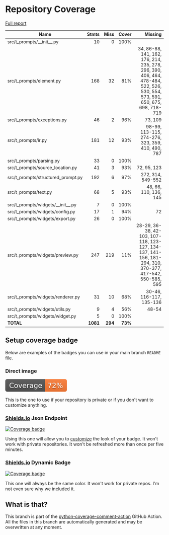 # Repository Coverage

[Full report](https://htmlpreview.github.io/?https://github.com/habemus-papadum/t-prompts/blob/python-coverage-comment-action-data/htmlcov/index.html)

| Name                                   |    Stmts |     Miss |   Cover |   Missing |
|--------------------------------------- | -------: | -------: | ------: | --------: |
| src/t\_prompts/\_\_init\_\_.py         |       10 |        0 |    100% |           |
| src/t\_prompts/element.py              |      168 |       32 |     81% |34, 86-88, 141, 162, 176, 214, 235, 278, 296, 390, 406, 464, 478-484, 522, 526, 530, 554, 573, 591, 650, 675, 698, 718-719 |
| src/t\_prompts/exceptions.py           |       46 |        2 |     96% |   73, 109 |
| src/t\_prompts/ir.py                   |      181 |       12 |     93% |98-99, 113-115, 274-276, 323, 359, 410, 490, 787 |
| src/t\_prompts/parsing.py              |       33 |        0 |    100% |           |
| src/t\_prompts/source\_location.py     |       41 |        3 |     93% |72, 95, 123 |
| src/t\_prompts/structured\_prompt.py   |      192 |        6 |     97% |272, 314, 549-552 |
| src/t\_prompts/text.py                 |       68 |        5 |     93% |48, 66, 110, 136, 145 |
| src/t\_prompts/widgets/\_\_init\_\_.py |        7 |        0 |    100% |           |
| src/t\_prompts/widgets/config.py       |       17 |        1 |     94% |        72 |
| src/t\_prompts/widgets/export.py       |       26 |        0 |    100% |           |
| src/t\_prompts/widgets/preview.py      |      247 |      219 |     11% |28-29, 36-38, 42-103, 107-118, 123-127, 134-137, 141-156, 181-294, 310, 370-377, 417-542, 550-585, 595 |
| src/t\_prompts/widgets/renderer.py     |       31 |       10 |     68% |30-46, 116-117, 135-136 |
| src/t\_prompts/widgets/utils.py        |        9 |        4 |     56% |     48-54 |
| src/t\_prompts/widgets/widget.py       |        5 |        0 |    100% |           |
|                              **TOTAL** | **1081** |  **294** | **73%** |           |


## Setup coverage badge

Below are examples of the badges you can use in your main branch `README` file.

### Direct image

[![Coverage badge](https://raw.githubusercontent.com/habemus-papadum/t-prompts/python-coverage-comment-action-data/badge.svg)](https://htmlpreview.github.io/?https://github.com/habemus-papadum/t-prompts/blob/python-coverage-comment-action-data/htmlcov/index.html)

This is the one to use if your repository is private or if you don't want to customize anything.

### [Shields.io](https://shields.io) Json Endpoint

[![Coverage badge](https://img.shields.io/endpoint?url=https://raw.githubusercontent.com/habemus-papadum/t-prompts/python-coverage-comment-action-data/endpoint.json)](https://htmlpreview.github.io/?https://github.com/habemus-papadum/t-prompts/blob/python-coverage-comment-action-data/htmlcov/index.html)

Using this one will allow you to [customize](https://shields.io/endpoint) the look of your badge.
It won't work with private repositories. It won't be refreshed more than once per five minutes.

### [Shields.io](https://shields.io) Dynamic Badge

[![Coverage badge](https://img.shields.io/badge/dynamic/json?color=brightgreen&label=coverage&query=%24.message&url=https%3A%2F%2Fraw.githubusercontent.com%2Fhabemus-papadum%2Ft-prompts%2Fpython-coverage-comment-action-data%2Fendpoint.json)](https://htmlpreview.github.io/?https://github.com/habemus-papadum/t-prompts/blob/python-coverage-comment-action-data/htmlcov/index.html)

This one will always be the same color. It won't work for private repos. I'm not even sure why we included it.

## What is that?

This branch is part of the
[python-coverage-comment-action](https://github.com/marketplace/actions/python-coverage-comment)
GitHub Action. All the files in this branch are automatically generated and may be
overwritten at any moment.